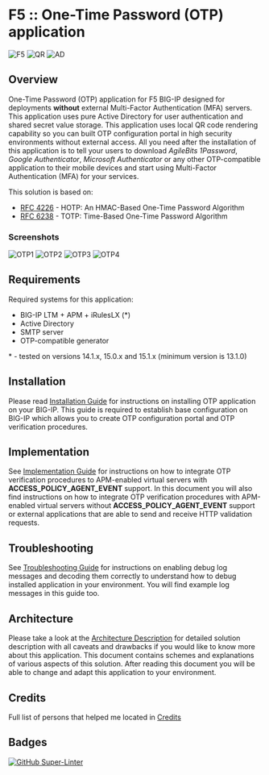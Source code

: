 # F5 :: One-Time Password (OTP) application

![F5](pics/readme_f5.png) ![QR](pics/readme_qr.png) ![AD](pics/readme_ad.png)

## Overview

One-Time Password (OTP) application for F5 BIG-IP designed for deployments **without** external Multi-Factor Authentication (MFA) servers. This application uses pure Active Directory for user authentication and shared secret value storage. This application uses local QR code rendering capability so you can built OTP configuration portal in high security environments without external access. All you need after the installation of this application is to tell your users to download *AgileBits 1Password*, *Google Authenticator*, *Microsoft Authenticator* or any other OTP-compatible application to their mobile devices and start using Multi-Factor Authentication (MFA) for your services.

This solution is based on:
* [RFC 4226](https://tools.ietf.org/html/rfc4226) - HOTP: An HMAC-Based One-Time Password Algorithm
* [RFC 6238](https://tools.ietf.org/html/rfc6238) - TOTP: Time-Based One-Time Password Algorithm

### Screenshots

![OTP1](pics/readme_otp1.png) ![OTP2](pics/readme_otp2.png)
![OTP3](pics/readme_otp3.png) ![OTP4](pics/readme_otp4.png)

## Requirements

Required systems for this application:
* BIG-IP LTM + APM + iRulesLX (*)
* Active Directory
* SMTP server
* OTP-compatible generator

\* - tested on versions 14.1.x, 15.0.x and 15.1.x (minimum version is 13.1.0)

## Installation

Please read [Installation Guide](docs/INSTALL.md) for instructions on installing OTP application on your BIG-IP. This guide is required to establish base configuration on BIG-IP which allows you to create OTP configuration portal and OTP verification procedures.

## Implementation

See [Implementation Guide](docs/IMPLEMENT.md) for instructions on how to integrate OTP verification procedures to APM-enabled virtual servers with **ACCESS_POLICY_AGENT_EVENT** support. In this document you will also find instructions on how to integrate OTP verification procedures with APM-enabled virtual servers without **ACCESS_POLICY_AGENT_EVENT** support or external applications that are able to send and receive HTTP validation requests.

## Troubleshooting

See [Troubleshooting Guide](docs/TSHOOT.md) for instructions on enabling debug log messages and decoding them correctly to understand how to debug installed application in your environment. You will find example log messages in this guide too.

## Architecture

Please take a look at the [Architecture Description](docs/ARCH.md) for detailed solution description with all caveats and drawbacks if you would like to know more about this application. This document contains schemes and explanations of various aspects of this solution. After reading this document you will be able to change and adapt this application to your environment.

## Credits

Full list of persons that helped me located in [Credits](docs/CREDITS.md)

## Badges

[![GitHub Super-Linter](https://github.com/akhmarov/f5_otp/workflows/Lint%20Code%20Base/badge.svg)](https://github.com/marketplace/actions/super-linter)
